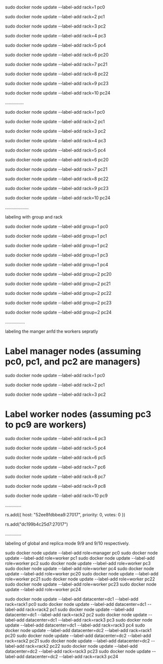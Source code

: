 sudo docker node update --label-add rack=1 pc0

sudo docker node update --label-add rack=2 pc1

sudo docker node update --label-add rack=3 pc2

sudo docker node update --label-add rack=4 pc3

sudo docker node update --label-add rack=5 pc4

sudo docker node update --label-add rack=6 pc20

sudo docker node update --label-add rack=7 pc21

sudo docker node update --label-add rack=8 pc22

sudo docker node update --label-add rack=9 pc23

sudo docker node update --label-add rack=10 pc24

...............

sudo docker node update --label-add rack=1 pc0

sudo docker node update --label-add rack=2 pc1

sudo docker node update --label-add rack=3 pc2

sudo docker node update --label-add rack=4 pc3

sudo docker node update --label-add rack=5 pc4

sudo docker node update --label-add rack=6 pc20

sudo docker node update --label-add rack=7 pc21

sudo docker node update --label-add rack=8 pc22

sudo docker node update --label-add rack=9 pc23

sudo docker node update --label-add rack=10 pc24

...................

labeling with group and rack

sudo docker node update --label-add group=1 pc0

sudo docker node update --label-add group=1 pc1

sudo docker node update --label-add group=1 pc2

sudo docker node update --label-add group=1 pc3

sudo docker node update --label-add group=1 pc4

sudo docker node update --label-add group=2 pc20

sudo docker node update --label-add group=2 pc21

sudo docker node update --label-add group=2 pc22

sudo docker node update --label-add group=2 pc23

sudo docker node update --label-add group=2 pc24

................

labeling the manger anfd the workers sepratly

# Label manager nodes (assuming pc0, pc1, and pc2 are managers)

sudo docker node update --label-add rack=1 pc0

sudo docker node update --label-add rack=2 pc1

sudo docker node update --label-add rack=3 pc2

# Label worker nodes (assuming pc3 to pc9 are workers)

sudo docker node update --label-add rack=4 pc3

sudo docker node update --label-add rack=5 pc4

sudo docker node update --label-add rack=6 pc5

sudo docker node update --label-add rack=7 pc6

sudo docker node update --label-add rack=8 pc7

sudo docker node update --label-add rack=9 pc8

sudo docker node update --label-add rack=10 pc9

.............

rs.add({ host: "52ee8fdbbea9:27017", priority: 0, votes: 0 })

 rs.add("dc199b4c25d7:27017")
 
.............

labeling of global and replica mode 9/9 and 9/10 respectively.

sudo docker node update --label-add role=manager pc0
sudo docker node update --label-add role=worker pc1
sudo docker node update --label-add role=worker pc2
sudo docker node update --label-add role=worker pc3
sudo docker node update --label-add role=worker pc4
sudo docker node update --label-add role=worker pc20
sudo docker node update --label-add role=worker pc21
sudo docker node update --label-add role=worker pc22
sudo docker node update --label-add role=worker pc23
sudo docker node update --label-add role=worker pc24


sudo docker node update --label-add datacenter=dc1 --label-add rack=rack1 pc0
sudo docker node update --label-add datacenter=dc1 --label-add rack=rack2 pc1
sudo docker node update --label-add datacenter=dc1 --label-add rack=rack2 pc2
sudo docker node update --label-add datacenter=dc1 --label-add rack=rack3 pc3
sudo docker node update --label-add datacenter=dc1 --label-add rack=rack3 pc4
sudo docker node update --label-add datacenter=dc2 --label-add rack=rack1 pc20
sudo docker node update --label-add datacenter=dc2 --label-add rack=rack2 pc21
sudo docker node update --label-add datacenter=dc2 --label-add rack=rack2 pc22
sudo docker node update --label-add datacenter=dc2 --label-add rack=rack3 pc23
sudo docker node update --label-add datacenter=dc2 --label-add rack=rack3 pc24



